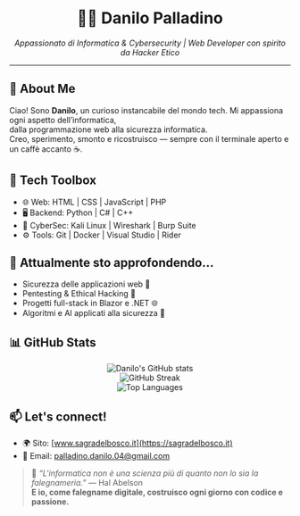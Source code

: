 <!-- README.md -->
<h1 align="center">👨‍💻 Danilo Palladino</h1>
<p align="center"><i>Appassionato di Informatica & Cybersecurity | Web Developer con spirito da Hacker Etico</i></p>

<hr/>

## 🚀 About Me

Ciao! Sono **Danilo**, un curioso instancabile del mondo tech. Mi appassiona ogni aspetto dell’informatica,  
dalla programmazione web alla sicurezza informatica.  
Creo, sperimento, smonto e ricostruisco — sempre con il terminale aperto e un caffè accanto ☕.

## 🧰 Tech Toolbox

- 🌐 Web: HTML | CSS | JavaScript | PHP  
- 🖥️ Backend: Python | C# | C++  
- 🔐 CyberSec: Kali Linux | Wireshark | Burp Suite  
- ⚙️ Tools: Git | Docker | Visual Studio | Rider

## 🌱 Attualmente sto approfondendo...

- Sicurezza delle applicazioni web 🔐  
- Pentesting & Ethical Hacking 👾  
- Progetti full-stack in Blazor e .NET 🌐  
- Algoritmi e AI applicati alla sicurezza 🤖  

## 📊 GitHub Stats

<p align="center">
  <img src="https://github-readme-stats.vercel.app/api?username=danilopalladino&show_icons=true&theme=radical&hide_title=true" alt="Danilo's GitHub stats" />
  <br/>
  <img src="https://github-readme-streak-stats.herokuapp.com/?user=danilopalladino&theme=radical" alt="GitHub Streak"/>
  <br/>
  <img src="https://github-readme-stats.vercel.app/api/top-langs/?username=danilopalladino&layout=compact&theme=radical" alt="Top Languages"/>
</p>

## 📫 Let's connect!

- 🌍 Sito: [www.sagradelbosco.it](https://sagradelbosco.it)
- 📧 Email: palladino.danilo.04@gmail.com

> 🧩 *“L'informatica non è una scienza più di quanto non lo sia la falegnameria.”* — Hal Abelson  
> **E io, come falegname digitale, costruisco ogni giorno con codice e passione.**
